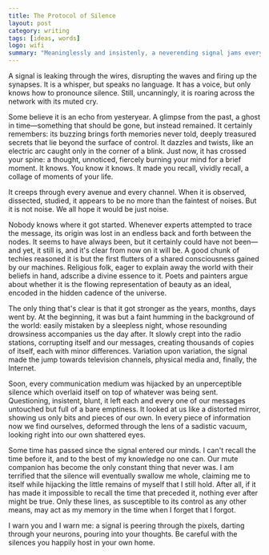 ```yaml
--- 
title: The Protocol of Silence
layout: post 
category: writing 
tags: [ideas, words] 
logo: wifi 
summary: "Meaninglessly and insistenly, a neverending signal jams everything around you."
---
```


A signal is leaking through the wires, disrupting the waves and firing up the synapses. It is a whisper, but speaks no language. It has a voice, but only knows how to pronounce silence. Still, uncanningly, it is roaring across the network with its muted cry.

Some believe it is an echo from yesteryear. A glimpse from the past, a ghost in time—something that should be gone, but instead remained. It certainly remembers: its buzzing brings forth memories never told, deeply treasured secrets that lie beyond the surface of control. It dazzles and twists, like an electric arc caught only in the corner of a blink. Just now, it has crossed your spine: a thought, unnoticed, fiercely burning your mind for a brief moment. It knows. You know it knows. It made you recall, vividly recall, a collage of moments of your life.

It creeps through every avenue and every channel. When it is observed, dissected, studied, it appears to be no more than the faintest of noises. But it is not noise. We all hope it would be just noise.

Nobody knows where it got started. Whenever experts attempted to trace the message, its origin was lost in an endless back and forth between the nodes. It seems to have always been, but it certainly could have not been—and yet, it still is, and it's clear from now on it will be. A good chunk of techies reasoned it is but the first flutters of a shared consciousness gained by our machines. Religious folk, eager to explain away the world with their beliefs in hand, adscribe a divine essence to it. Poets and painters argue about whether it is the flowing representation of beauty as an ideal, encoded in the hidden cadence of the universe. 

The only thing that's clear is that it got stronger as the years, months, days went by. At the beginning, it was but a faint humming in the background of the world: easily mistaken by a sleepless night, whose resounding drowsiness accompanies us the day after. It slowly crept into the radio stations, corrupting itself and our messages, creating thousands of copies of itself, each with minor differences. Variation upon variation, the signal made the jump towards television channels, physical media and, finally, the Internet.

Soon, every communication medium was hijacked by an unperceptible silence which overlaid itself on top of whatever was being sent. Questioning, insistent, blunt, it left each and every one of our messages untouched but full of a bare emptiness. It looked at us like a distorted mirror, showing us only bits and pieces of our own. In every piece of information now we find ourselves, deformed through the lens of a sadistic vacuum, looking right into our own shattered eyes.

Some time has passed since the signal entered our minds. I can't recall the time before it, and to the best of my knowledge no one can. Our mute companion has become the only constant thing that never was. I am terrified that the silence will eventually swallow me whole, claiming me to itself while hijacking the little remains of myself that I still hold. After all, if it has made it impossible to recall the time that preceded it, nothing ever after might be true. Only these lines, as susceptible to its control as any other means, may act as my memory in the time when I forget that I forgot.

I warn you and I warn me: a signal is peering through the pixels, darting through your neurons, pouring into your thoughts. Be careful with the silences you happily host in your own home.